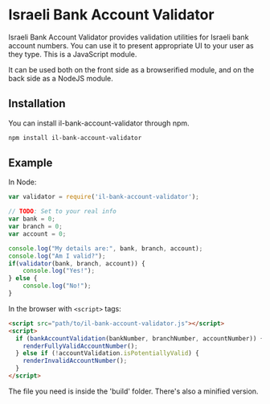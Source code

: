 Israeli Bank Account Validator
=

Israeli Bank Account Validator provides validation utilities for Israeli bank account numbers. You can use it to present appropriate UI to your user as they type.
This is a JavaScript module.

It can be used both on the front side as a browserified module, and on the back side as a NodeJS module.

Installation
-

You can install il-bank-account-validator through npm.

```sh
npm install il-bank-account-validator
```

Example
-

In Node:

```js
var validator = require('il-bank-account-validator');

// TODO: Set to your real info
var bank = 0;
var branch = 0;
var account = 0;

console.log("My details are:", bank, branch, account);
console.log("Am I valid?");
if(validator(bank, branch, account)) {
    console.log("Yes!");
} else {
    console.log("No!");
}
```

In the browser with `<script>` tags:

```html
<script src="path/to/il-bank-account-validator.js"></script>
<script>
  if (bankAccountValidation(bankNumber, branchNumber, accountNumber)) {
    renderFullyValidAccountNumber();
  } else if (!accountValidation.isPotentiallyValid) {
    renderInvalidAccountNumber();
  }
</script>
```

The file you need is inside the 'build' folder. There's also a minified version.
